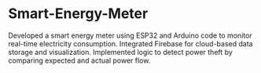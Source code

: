 # Smart-Energy-Meter
Developed a smart energy meter using ESP32 and Arduino code to monitor real-time electricity consumption. Integrated Firebase for cloud-based data storage and visualization. Implemented logic to detect power theft by comparing expected and actual power flow.
